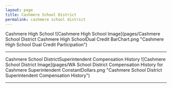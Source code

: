 ```yaml
---
layout: page
title: Cashmere School District
permalink: cashmere school district
---
```



Cashmere High School
![Cashmere High School Image](pages/Cashmere School District Cashmere High SchoolDual Credit BarChart.png "Cashmere High School Dual Credit Participation")

___

Cashmere School DistrictSuperintendent Compensation History
![Cashmere School District Image](pages/WA School District Compensation History for Cashmere Superintendent ConstantDollars.png "Cashmere School District Superintendent Compensation History")

___


